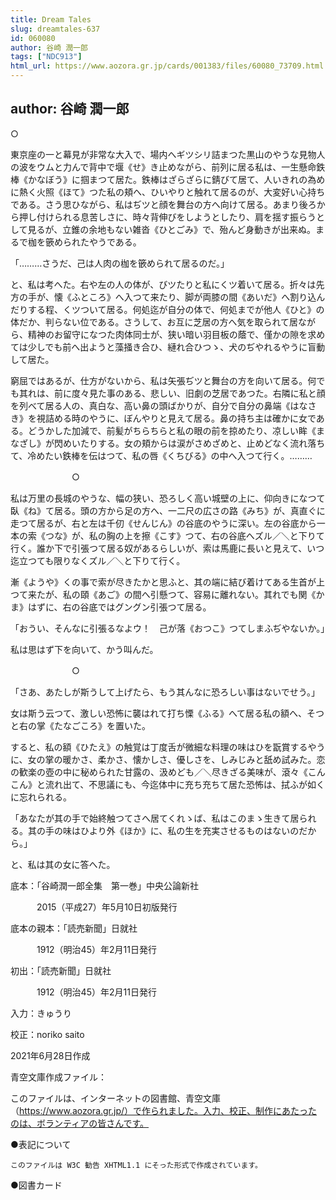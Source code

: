 ```yaml
---
title: Dream Tales
slug: dreamtales-637
id: 060080
author: 谷崎 潤一郎
tags: ["NDC913"]
html_url: https://www.aozora.gr.jp/cards/001383/files/60080_73709.html
---
```


## author: 谷崎 潤一郎

○



東京座の一と幕見が非常な大入で、場内へギツシリ詰まつた黒山のやうな見物人の波をウムと力んで背中で堰《せ》き止めながら、前列に居る私は、一生懸命鉄棒《かなぼう》に掴まつて居た。鉄棒はざらざらに錆びて居て、人いきれの為めに熱く火照《ほて》つた私の頬へ、ひいやりと触れて居るのが、大変好い心持ちである。さう思ひながら、私はぢツと顔を舞台の方へ向けて居る。あまり後ろから押し付けられる息苦しさに、時々背伸びをしようとしたり、肩を揺す振らうとして見るが、立錐の余地もない雑沓《ひとごみ》で、殆んど身動きが出来ぬ。まるで枷を篏められたやうである。

「………さうだ、己は人肉の枷を篏められて居るのだ。」

と、私は考へた。右や左の人の体が、びツたりと私にくツ着いて居る。折々は先方の手が、懐《ふところ》へ入つて来たり、脚が両膝の間《あいだ》へ割り込んだりする程、くツついて居る。何処迄が自分の体で、何処までが他人《ひと》の体だか、判らない位である。さうして、お互に芝居の方へ気を取られて居ながら、精神のお留守になつた肉体同士が、狭い暗い羽目板の蔭で、僅かの隙を求めては少しでも前へ出ようと藻掻き合ひ、縺れ合ひつゝ、犬のぢやれるやうに盲動して居た。

窮屈ではあるが、仕方がないから、私は矢張ぢツと舞台の方を向いて居る。何でも其れは、前に度々見た事のある、悲しい、旧劇の芝居であつた。右隣に私と顔を列べて居る人の、真白な、高い鼻の頭ばかりが、自分で自分の鼻端《はなさき》を視詰める時のやうに、ぼんやりと見えて居る。鼻の持ち主は確かに女である。どうかした加減で、前髪がちらちらと私の眼の前を掠めたり、凉しい眸《まなざし》が閃めいたりする。女の頬からは涙がさめざめと、止めどなく流れ落ちて、冷めたい鉄棒を伝はつて、私の唇《くちびる》の中へ入つて行く。………



　　　　　　　○



私は万里の長城のやうな、幅の狭い、恐ろしく高い城壁の上に、仰向きになつて臥《ね》て居る。頭の方から足の方へ、一二尺の広さの路《みち》が、真直ぐに走つて居るが、右と左は千仞《せんじん》の谷底のやうに深い。左の谷底から一本の索《つな》が、私の胸の上を擦《こす》つて、右の谷底へズル／＼と下りて行く。誰か下で引張つて居る奴があるらしいが、索は馬鹿に長いと見えて、いつ迄立つても限りなくズル／＼と下りて行く。

漸《ようや》くの事で索が尽きたかと思ふと、其の端に結び着けてある生首が上つて来たが、私の頤《あご》の間へ引懸つて、容易に離れない。其れでも関《かま》はずに、右の谷底ではグングン引張つて居る。

「おうい、そんなに引張るなよウ！　己が落《おつこ》つてしまふぢやないか。」

私は思はず下を向いて、かう叫んだ。



　　　　　　　○



「さあ、あたしが斯うして上げたら、もう其んなに恐ろしい事はないでせう。」

女は斯う云つて、激しい恐怖に襲はれて打ち慄《ふる》へて居る私の額へ、そつと右の掌《たなごころ》を置いた。

すると、私の額《ひたえ》の触覚は丁度舌が微細な料理の味はひを翫賞するやうに、女の掌の暖かさ、柔かさ、懐かしさ、優しさを、しみじみと舐め試みた。恋の歓楽の壺の中に秘められた甘露の、汲めども／＼尽きざる美味が、滾々《こんこん》と流れ出て、不思議にも、今迄体中に充ち充ちて居た恐怖は、拭ふが如くに忘れられる。

「あなたが其の手で始終触つてさへ居てくれゝば、私はこのまゝ生きて居られる。其の手の味はひより外《ほか》に、私の生を充実させるものはないのだから。」

と、私は其の女に答へた。













底本：「谷崎潤一郎全集　第一巻」中央公論新社

　　　2015（平成27）年5月10日初版発行

底本の親本：「読売新聞」日就社

　　　1912（明治45）年2月11日発行

初出：「読売新聞」日就社

　　　1912（明治45）年2月11日発行

入力：きゅうり

校正：noriko saito

2021年6月28日作成

青空文庫作成ファイル：

このファイルは、インターネットの図書館、青空文庫（https://www.aozora.gr.jp/）で作られました。入力、校正、制作にあたったのは、ボランティアの皆さんです。











●表記について


	このファイルは W3C 勧告 XHTML1.1 にそった形式で作成されています。







●図書カード